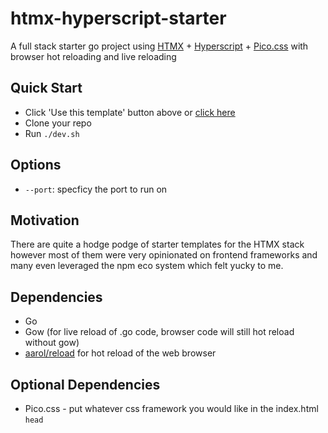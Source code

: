# htmx-hyperscript-starter
A full stack starter go project using [HTMX](https://htmx.org/reference/) + [Hyperscript](https://hyperscript.org/reference/) + [Pico.css](https://v2.picocss.com/docs/modal) with browser hot reloading and live reloading

## Quick Start
- Click 'Use this template' button above or [click here](https://github.com/new?template_name=htmx-hyperscript-starter&template_owner=zachatrocity)
- Clone your repo
- Run `./dev.sh`

## Options
- `--port`: specficy the port to run on

## Motivation
There are quite a hodge podge of starter templates for the HTMX stack however most of them were very opinionated on frontend frameworks and many even leveraged the npm eco system which felt yucky to me.

## Dependencies
- Go
- Gow (for live reload of .go code, browser code will still hot reload without gow)
- [aarol/reload](https://github.com/aarol/reload) for hot reload of the web browser

## Optional Dependencies
- Pico.css - put whatever css framework you would like in the index.html `head`


